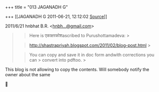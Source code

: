 +++
title = "013 JAGANADH G"

+++
[[JAGANADH G	2011-06-21, 12:12:02 [Source](https://groups.google.com/g/bvparishat/c/8P3Na-bYZ1c)]]



  
  

2011/6/21 hnbhat B.R. \<[hnbh...@gmail.com]()\>

  

> 
> > Here is एकाक्षरकोशascribed to Purushottamadeva: >
> 
> > 
> > 
> > 
> > 
> > <http://shastrapriyah.blogspot.com/2011/02/blog-post.html> >
> 
> > 
> > 
> > 
> > 
> > You can copy and save it in doc form andwith corrections you can > convert into pdftoo. >
> 
> >   

  
  
This blog is not allowing to copy the contents. Will somebody notify the owner about the same  



